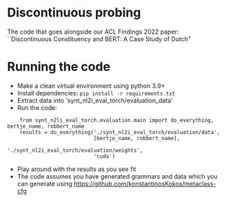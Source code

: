 # Discontinuous probing

The code that goes alongside our ACL Findings 2022 paper:
    ``Discontinuous Constituency and BERT: A Case Study of Dutch"
    
   
# Running the code
* Make a clean virtual environment using python 3.9+
* Install dependencies: `pip install -r requirements.txt`
* Extract data into 'synt_nl2i_eval_torch/evaluation_data'
* Run the code:
```
    from synt_n2li_eval_torch.evaluation.main import do_everything, bertje_name, robbert_name
    results = do_everything('./synt_nl2i_eval_torch/evaluation/data',
                            [bertje_name, robbert_name],
                            './synt_nl2i_eval_torch/evaluation/weights',
                            'cuda')
```
* Play around with the results as you see fit
* The code assumes you have generated grammars and data which you can generate using https://github.com/konstantinosKokos/metaclass-cfg
